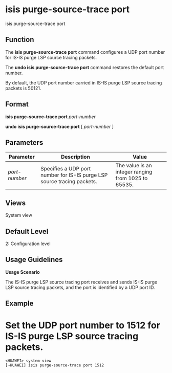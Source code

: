 isis purge-source-trace port
============================

isis purge-source-trace port

Function
--------



The **isis purge-source-trace port** command configures a UDP port number for IS-IS purge LSP source tracing packets.

The **undo isis purge-source-trace port** command restores the default port number.



By default, the UDP port number carried in IS-IS purge LSP source tracing packets is 50121.


Format
------

**isis purge-source-trace port** *port-number*

**undo isis purge-source-trace port** [ *port-number* ]


Parameters
----------

| Parameter | Description | Value |
| --- | --- | --- |
| *port-number* | Specifies a UDP port number for IS-IS purge LSP source tracing packets. | The value is an integer ranging from 1025 to 65535. |



Views
-----

System view


Default Level
-------------

2: Configuration level


Usage Guidelines
----------------

**Usage Scenario**



The IS-IS purge LSP source tracing port receives and sends IS-IS purge LSP source tracing packets, and the port is identified by a UDP port ID.




Example
-------

# Set the UDP port number to 1512 for IS-IS purge LSP source tracing packets.
```
<HUAWEI> system-view
[~HUAWEI] isis purge-source-trace port 1512

```